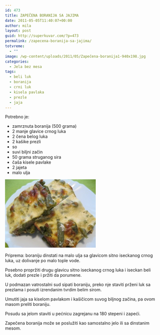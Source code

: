 ```yaml
---
id: 473
title: ZAPEČENA BORANIJA SA JAJIMA
date: 2011-05-05T11:40:07+00:00
author: mila
layout: post
guid: http://superkuvar.com/?p=473
permalink: /zapecena-boranija-sa-jajima/
totvreme:
  - ""
image: /wp-content/uploads/2011/05/Zapečena-boranija1-940x198.jpg
categories:
  - Jela bez mesa
tags:
  - beli luk
  - boranija
  - crni luk
  - kisela pavlaka
  - prezle
  - jaja
---
```

Potrebno je:

  * zamrznuta boranija (500 grama)
  * 2 manje glavice crnog luka
  * 2 čena belog luka
  * 2 kašike prezli
  * so
  * suvi biljni začin
  * 50 grama struganog sira
  * čaša kisele pavlake
  * 2 jajeta
  * malo ulja

<img class="alignnone size-medium wp-image-2439" title="Zapečena boranija" src="/wp-content/uploads/2011/05/Zape%C4%8Dena-boranija-300x225.jpg" alt="" width="300" height="225" /> 

Priprema: boraniju dinstati na malo ulja sa glavicom sitno iseckanog crnog luka, uz dolivanje po malo tople vode.

Posebno propržiti drugu glavicu sitno iseckanog crnog luka i iseckan beli luk, dodati prezle i pržiti da porumene.

U podmazan vatrostalni sud sipati boraniju, preko nje staviti prženi luk sa prezlama i posuti izrendanim tvrdim belim sirom.

Umutiti jaja sa kiselom pavlakom i kašičicom suvog biljnog začina, pa ovom masom preliti boraniju.

Posudu sa jelom staviti u pećnicu zagrejanu na 180 stepeni i zapeći.

Zapečena boranija može se poslužiti kao samostalno jelo ili sa dinstanim mesom.

&nbsp;

&nbsp;